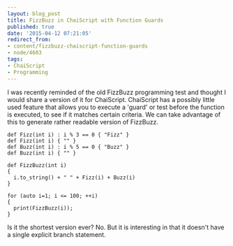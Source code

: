 ```yaml
---
layout: blog_post
title: FizzBuzz in ChaiScript with Function Guards
published: true
date: '2015-04-12 07:21:05'
redirect_from:
- content/fizzbuzz-chaiscript-function-guards
- node/4603
tags:
- ChaiScript
- Programming
---
```


I was recently reminded of the old FizzBuzz programming test and thought I would share a version of it for ChaiScript. ChaiScript has a possibly little used feature that allows you to execute a 'guard' or test before the function is executed, to see if it matches certain criteria. We can take advantage of this to generate rather readable version of FizzBuzz.


    def Fizz(int i) : i % 3 == 0 { "Fizz" }
    def Fizz(int i) { "" }
    def Buzz(int i) : i % 5 == 0 { "Buzz" }
    def Buzz(int i) { "" }

    def FizzBuzz(int i)
    {
      i.to_string() + " " + Fizz(i) + Buzz(i)
    }

    for (auto i=1; i <= 100; ++i)
    {
      print(FizzBuzz(i));
    }


Is it the shortest version ever? No. But it is interesting in that it doesn't have a single explicit branch statement.
